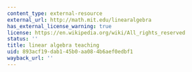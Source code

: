 ```yaml
---
content_type: external-resource
external_url: http://math.mit.edu/linearalgebra
has_external_license_warning: true
license: https://en.wikipedia.org/wiki/All_rights_reserved
status: ''
title: linear algebra teaching
uid: 893acf19-dab1-45b0-aa08-4b6aef0edbf1
wayback_url: ''
---
```

